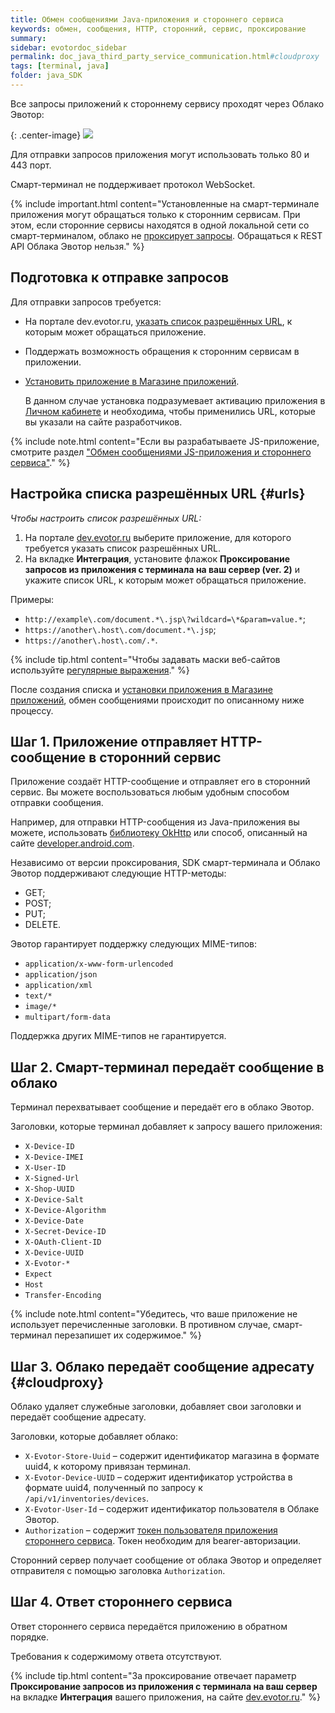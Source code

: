 ```yaml
---
title: Обмен сообщениями Java-приложения и стороннего сервиса
keywords: обмен, сообщения, HTTP, сторонний, сервис, проксирование
summary:
sidebar: evotordoc_sidebar
permalink: doc_java_third_party_service_communication.html#cloudproxy
tags: [terminal, java]
folder: java_SDK
---
```


Все запросы приложений к стороннему сервису проходят через Облако Эвотор:

{: .center-image}
![](images\cloud_proxy.png)

Для отправки запросов приложения могут использовать только 80 и 443 порт.

Смарт-терминал не поддерживает протокол WebSocket.

{% include important.html content="Установленные на смарт-терминале приложения могут обращаться только к сторонним сервисам. При этом, если сторонние сервисы находятся в одной локальной сети со смарт-терминалом, облако не [проксирует запросы](./doc_java_third_party_service_communication.html#cloudproxy). Обращаться к REST API Облака Эвотор нельзя." %}

## Подготовка к отправке запросов

Для отправки запросов требуется:

* На портале dev.evotor.ru, [указать список разрешённых URL](doc_java_third_party_service_communication.html#urls), к которым может обращаться приложение.
* Поддержать возможность обращения к сторонним сервисам в приложении.
* [Установить приложение в Магазине приложений](./doc_app_installation.html#MarkeplaceAppInstallation).

  В данном случае установка подразумевает активацию приложения в [Личном кабинете](https://lk.evotor.ru) и необходима, чтобы применились URL, которые вы указали на сайте разработчиков.

{% include note.html content="Если вы разрабатываете JS-приложение, смотрите раздел [\"Обмен сообщениями JS-приложения и стороннего сервиса\"](./doc_js_third_party_service_communication.html)." %}

## Настройка списка разрешённых URL {#urls}

*Чтобы настроить список разрешённых URL:*

1. На портале [dev.evotor.ru](https://dev.evotor.ru) выберите приложение, для которого требуется указать список разрешённых URL.
2. На вкладке **Интеграция**, установите флажок **Проксирование запросов из приложения с терминала на ваш сервер (ver. 2)** и укажите список URL, к которым может обращаться приложение.

Примеры:

* `http://example\.com/document.*\.jsp\?wildcard=\*&param=value.*`;
* `https://another\.host\.com/document.*\.jsp`;
* `https://another\.host\.com/.*`.

{% include tip.html content="Чтобы задавать маски веб-сайтов используйте [регулярные выражения](http://docs.oracle.com/javase/8/docs/api/java/util/regex/Pattern.html#sum)." %}

После создания списка и [установки приложения в Магазине приложений](./doc_app_installation.html#MarkeplaceAppInstallation), обмен сообщениями происходит по описанному ниже процессу.

## Шаг 1. Приложение отправляет HTTP-сообщение в сторонний сервис

Приложение создаёт HTTP-сообщение и отправляет его в сторонний сервис. Вы можете воспользоваться любым удобным способом отправки сообщения.

Например, для отправки HTTP-сообщения из Java-приложения вы можете, использовать [библиотеку OkHttp](http://square.github.io/okhttp/) или способ, описанный на сайте [developer.android.com](https://developer.android.com/training/basics/network-ops/connecting.html).

Независимо от версии проксирования, SDK смарт-терминала и Облако Эвотор поддерживают следующие HTTP-методы:

* GET;
* POST;
* PUT;
* DELETE.

Эвотор гарантирует поддержку следующих MIME-типов:

* `application/x-www-form-urlencoded`
* `application/json`
* `application/xml`
* `text/*`
* `image/*`
* `multipart/form-data`

Поддержка других MIME-типов не гарантируется.

## Шаг 2. Смарт-терминал передаёт сообщение в облако

Терминал перехватывает сообщение и передаёт его в облако Эвотор.

Заголовки, которые терминал добавляет к запросу вашего приложения:

* `X-Device-ID`
* `X-Device-IMEI`
* `X-User-ID`
* `X-Signed-Url`
* `X-Shop-UUID`
* `X-Device-Salt`
* `X-Device-Algorithm`
* `X-Device-Date`
* `X-Secret-Device-ID`
* `X-OAuth-Client-ID`
* `X-Device-UUID`
* `X-Evotor-*`
* `Expect`
* `Host`
* `Transfer-Encoding`

{% include note.html content="Убедитесь, что ваше приложение не использует перечисленные заголовки. В противном случае, смарт-терминал перезапишет их содержимое." %}

## Шаг 3. Облако передаёт сообщение адресату {#cloudproxy}

Облако удаляет служебные заголовки, добавляет свои заголовки и передаёт сообщение адресату.

Заголовки, которые добавляет облако:

* `X-Evotor-Store-Uuid` – содержит идентификатор магазина в формате uuid4, к которому привязан терминал.
* `X-Evotor-Device-UUID` – содержит идентификатор устройства в формате uuid4, полученный по запросу к `/api/v1/inventories/devices`.
* `X-Evotor-User-Id` – содержит идентификатор пользователя в Облаке Эвотор.
* `Authorization` – содержит [токен пользователя приложения стороннего сервиса](./doc_evotor_api_authorization.html#usersToken). Токен необходим для bearer-авторизации.

Сторонний сервер получает сообщение от облака Эвотор и определяет отправителя с помощью заголовка `Authorization`.

## Шаг 4. Ответ стороннего сервиса

Ответ стороннего сервиса передаётся приложению в обратном порядке.

Требования к содержимому ответа отсутствуют.

{% include tip.html content="За проксирование отвечает параметр **Проксирование запросов из приложения с терминала на ваш сервер** на вкладке **Интеграция** вашего приложения, на сайте [dev.evotor.ru](https://dev.evotor.ru/)." %}
